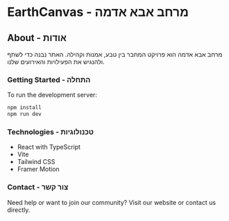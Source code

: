# EarthCanvas - מרחב אבא אדמה

## About - אודות
מרחב אבא אדמה הוא פרויקט המחבר בין טבע, אמנות וקהילה. האתר נבנה כדי לשתף ולהנגיש את הפעילויות והאירועים שלנו.

### Getting Started - התחלה
To run the development server:
```bash
npm install
npm run dev
```

### Technologies - טכנולוגיות
- React with TypeScript
- Vite
- Tailwind CSS
- Framer Motion

### Contact - צור קשר
Need help or want to join our community? Visit our website or contact us directly.
